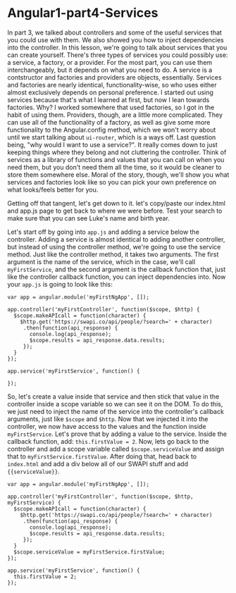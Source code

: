 # Angular1-part4-Services

In part 3, we talked about controllers and some of the useful services that you could use with them. We also showed you how to inject dependencies into the controller. In this lesson, we're going to talk about services that you can create yourself. There's three types of services you could possibly use: a service, a factory, or a provider. For the most part, you can use them interchangeably, but it depends on what you need to do. A service is a contstructor and factories and providers are objects, essentially. Services and factories are nearly identical, functionality-wise, so who uses either almost exclusively depends on personal preference. I started out using services because that's what I learned at first, but now I lean towards factories. Why? I worked somewhere that used factories, so I got in the habit of using them. Providers, though, are a little more complicated. They can use all of the functionality of a factory, as well as give some more functionality to the Angular.config method, which we won't worry about until we start talking about `ui-router`, which is a ways off. Last question being, "why would I want to use a service?". It really comes down to just keeping things where they belong and not cluttering the controller. Think of services as a library of functions and values that you can call on when you need them, but you don't need them all the time, so it would be cleaner to store them somewhere else. Moral of the story, though, we'll show you what services and factories look like so you can pick your own preference on what looks/feels better for you.

Getting off that tangent, let's get down to it. let's copy/paste our index.html and app.js page to get back to where we were before. Test your search to make sure that you can see Luke's name and birth year. 

Let's start off by going into `app.js` and adding a service below the controller. Adding a service is almost identical to adding another controller, but instead of using the controller method, we're going to use the service method. Just like the controller method, it takes two arguments. The first argument is the name of the service, which in the case, we'll call `myFirstService`, and the second argument is the callback function that, just like the controller callback function, you can inject dependencies into. Now your `app.js` is going to look like this: 

```text
var app = angular.module('myFirstNgApp', []);

app.controller('myFirstController', function($scope, $http) {
  $scope.makeAPIcall = function(character) {
    $http.get('https://swapi.co/api/people/?search=' + character)
     .then(function(api_response) {
       console.log(api_response);
       $scope.results = api_response.data.results;
     });
  }
});

app.service('myFirstService', function() {
  
});
```

So, let's create a value inside that service and then stick that value in the controller inside a scope variable so we can see it on the DOM. To do this, we just need to inject the name of the service into the controller's callback arguments, just like `$scope` and `$http`. Now that we injected it into the controller, we now have access to the values and the function inside `myFirstService`. Let's prove that by adding a value to the service. Inside the callback function, add: `this.firstValue = 2`. Now, lets go back to the controller and add a scope variable called `$scope.serviceValue` and assign that to `myFirstService.firstValue`. After doing that, head back to `index.html` and add a div below all of our SWAPI stuff and add `{{serviceValue}}`.

```text
var app = angular.module('myFirstNgApp', []);

app.controller('myFirstController', function($scope, $http, myFirstService) {
  $scope.makeAPIcall = function(character) {
    $http.get('https://swapi.co/api/people/?search=' + character)
     .then(function(api_response) {
       console.log(api_response);
       $scope.results = api_response.data.results;
     });
  }
  $scope.serviceValue = myFirstService.firstValue;
});

app.service('myFirstService', function() {
  this.firstValue = 2;
});
``` 
